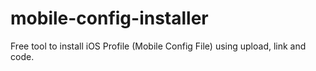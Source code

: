 # mobile-config-installer
Free tool to install iOS Profile (Mobile Config File) using upload, link and code.
